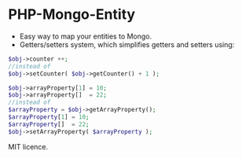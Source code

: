 PHP-Mongo-Entity
=========

* Easy way to map your entities to Mongo.
* Getters/setters system, which simplifies getters and setters using:

```php
$obj->counter ++;
//instead of 
$obj->setCounter( $obj->getCounter() + 1 );

$obj->arrayProperty[1] = 10;
$obj->arrayProperty[]  = 22;
//instead of
$arrayProperty = $obj->getArrayProperty();
$arrayProperty[1] = 10;
$arrayProperty[]  = 22;
$obj->setArrayProperty( $arrayProperty );
```

MIT licence.